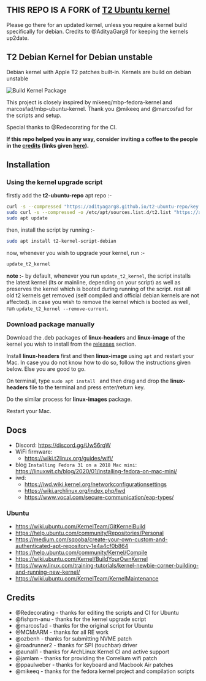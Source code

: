 ## THIS REPO IS A FORK of [T2 Ubuntu kernel](https://github.com/t2linux/T2-Ubuntu-Kernel)

Please go there for an updated kernel, unless you require a kernel
build specifically for debian. Credits to @AdityaGarg8 for keeping the
kernels up2date.

## T2 Debian Kernel for Debian unstable

Debian kernel with Apple T2 patches built-in. Kernels are build on
debian unstable

![Build Kernel Package](https://github.com/andersfugmann/T2-Debian-Kernel/actions/workflows/build.yml/badge.svg?branch=Mainline)

This project is closely inspired by mikeeq/mbp-fedora-kernel and marcosfad/mbp-ubuntu-kernel. Thank you @mikeeq and @marcosfad for the scripts and setup.

Special thanks to @Redecorating for the CI.

**If this repo helped you in any way, consider inviting a coffee to the people in the [credits](https://github.com/t2linux/T2-Ubuntu-Kernel#credits) (links given [here](https://wiki.t2linux.org/contribute/)).**

## Installation

### Using the kernel upgrade script

firstly add the **t2-ubuntu-repo** apt repo :-

```bash
curl -s --compressed "https://adityagarg8.github.io/t2-ubuntu-repo/key.gpg" | gpg --dearmor | sudo tee /etc/apt/trusted.gpg.d/t2-ubuntu-repo.gpg >/dev/null
sudo curl -s --compressed -o /etc/apt/sources.list.d/t2.list "https://adityagarg8.github.io/t2-ubuntu-repo/t2.list"
sudo apt update
```

then, install the script by running :-

```bash
sudo apt install t2-kernel-script-debian
```

now, whenever you wish to upgrade your kernel, run :-

```bash
update_t2_kernel
```

**note :-** by default, whenever you run `update_t2_kernel`, the script installs the latest kernel (lts or mainline, depending on your script) as well as preserves the kernel which is booted during running of the script. rest all old t2 kernels get removed (self compiled and official debian kernels are not affected). in case you wish to remove the kernel which is booted as well, run `update_t2_kernel --remove-current`.

### Download package manually

Download the .deb packages of **linux-headers** and **linux-image** of the kernel you wish to install from the [releases](https://github.com/andersfugmann/T2-Debian-Kernel/releases) section.

Install **linux-headers** first and then **linux-image** using `apt` and restart your Mac. In case you do not know how to do so, follow the instructions given below. Else you are good to go.

On terminal, type `sudo apt install ` and then drag and drop the **linux-headers** file to the terminal and press enter/return key.

Do the similar process for **linux-images** package.

Restart your Mac.

## Docs

- Discord: <https://discord.gg/Uw56rqW>
- WiFi firmware:
  - <https://wiki.t2linux.org/guides/wifi/>
- blog `Installing Fedora 31 on a 2018 Mac mini`: <https://linuxwit.ch/blog/2020/01/installing-fedora-on-mac-mini/>
- iwd:
  - <https://iwd.wiki.kernel.org/networkconfigurationsettings>
  - <https://wiki.archlinux.org/index.php/Iwd>
  - <https://www.vocal.com/secure-communication/eap-types/>

### Ubuntu

- <https://wiki.ubuntu.com/KernelTeam/GitKernelBuild>
- <https://help.ubuntu.com/community/Repositories/Personal>
- <https://medium.com/sqooba/create-your-own-custom-and-authenticated-apt-repository-1e4a4cf0b864>
- <https://help.ubuntu.com/community/Kernel/Compile>
- <https://wiki.ubuntu.com/Kernel/BuildYourOwnKernel>
- <https://www.linux.com/training-tutorials/kernel-newbie-corner-building-and-running-new-kernel/>
- <https://wiki.ubuntu.com/KernelTeam/KernelMaintenance>

## Credits

- @Redecorating - thanks for editing the scripts and CI for Ubuntu
- @fishpm-anu - thanks for the kernel upgrade script
- @marcosfad - thanks for the original script for Ubuntu
- @MCMrARM - thanks for all RE work
- @ozbenh - thanks for submitting NVME patch
- @roadrunner2 - thanks for SPI (touchbar) driver
- @aunali1 - thanks for ArchLinux Kernel CI and active support
- @jamlam - thanks for providing the Correlium wifi patch
- @ppaulweber - thanks for keyboard and Macbook Air patches
- @mikeeq - thanks for the fedora kernel project and compilation scripts
